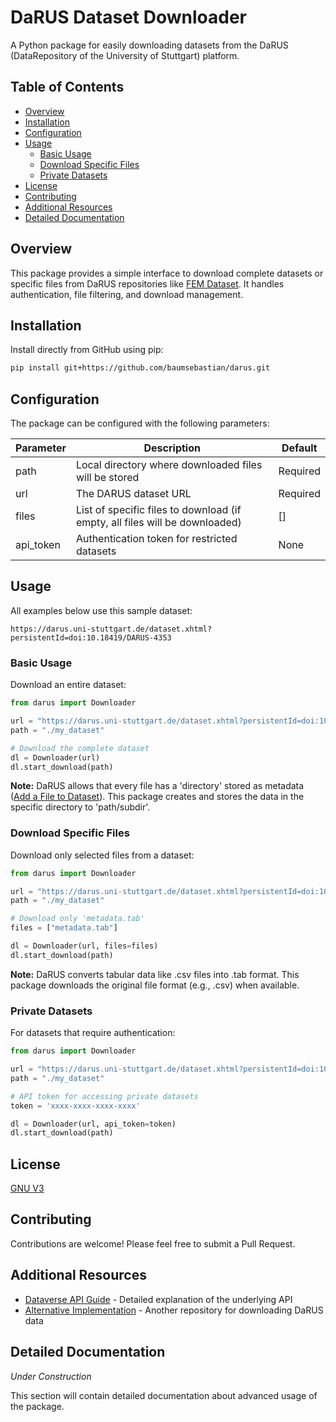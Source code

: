 # DaRUS Dataset Downloader

A Python package for easily downloading datasets from the DaRUS (DataRepository of the University of Stuttgart) platform.

## Table of Contents
- [Overview](#overview)
- [Installation](#installation)
- [Configuration](#configuration)
- [Usage](#usage)
  - [Basic Usage](#basic-usage)
  - [Download Specific Files](#download-specific-files)
  - [Private Datasets](#private-datasets)
- [License](#license)
- [Contributing](#contributing)
- [Additional Resources](#additional-resources)
- [Detailed Documentation](#detailed-documentation)

## Overview

This package provides a simple interface to download complete datasets or specific files from DaRUS repositories like [FEM Dataset](https://darus.uni-stuttgart.de/dataset.xhtml?persistentId=doi:10.18419/DARUS-4353). It handles authentication, file filtering, and download management.

## Installation

Install directly from GitHub using pip:

```bash
pip install git+https://github.com/baumsebastian/darus.git
```

## Configuration

The package can be configured with the following parameters:

| Parameter | Description | Default |
|-----------|-------------|---------|
| path | Local directory where downloaded files will be stored | Required |
| url | The DARUS dataset URL | Required |
| files | List of specific files to download (if empty, all files will be downloaded) | [] |
| api_token | Authentication token for restricted datasets | None |

## Usage

All examples below use this sample dataset:
```
https://darus.uni-stuttgart.de/dataset.xhtml?persistentId=doi:10.18419/DARUS-4353
```

### Basic Usage

Download an entire dataset:

```python
from darus import Downloader 

url = "https://darus.uni-stuttgart.de/dataset.xhtml?persistentId=doi:10.18419/DARUS-4353"
path = "./my_dataset"

# Download the complete dataset
dl = Downloader(url)
dl.start_download(path)
```

**Note:** DaRUS allows that every file has a 'directory' stored as metadata ([Add a File to Dataset](https://guides.dataverse.org/en/6.5/api/native-api.html#id90)). This package creates and stores the data in the specific directory to 'path/subdir'.

### Download Specific Files

Download only selected files from a dataset:

```python
from darus import Downloader 

url = "https://darus.uni-stuttgart.de/dataset.xhtml?persistentId=doi:10.18419/DARUS-4353"
path = "./my_dataset"

# Download only 'metadata.tab' 
files = ["metadata.tab"]

dl = Downloader(url, files=files)
dl.start_download(path)
```

**Note:** DaRUS converts tabular data like .csv files into .tab format. This package downloads the original file format (e.g., .csv) when available.

### Private Datasets

For datasets that require authentication:

```python
from darus import Downloader 

url = "https://darus.uni-stuttgart.de/dataset.xhtml?persistentId=doi:10.18419/DARUS-4353"
path = "./my_dataset"

# API token for accessing private datasets
token = 'xxxx-xxxx-xxxx-xxxx'

dl = Downloader(url, api_token=token)
dl.start_download(path)
```

## License

[GNU V3](LICENSE)

## Contributing

Contributions are welcome! Please feel free to submit a Pull Request.

## Additional Resources

- [Dataverse API Guide](https://guides.dataverse.org/en/latest/api/index.html) - Detailed explanation of the underlying API
- [Alternative Implementation](https://github.com/iswunistuttgart/darus_data_download) - Another repository for downloading DaRUS data

## Detailed Documentation

*Under Construction*

This section will contain detailed documentation about advanced usage of the package.
